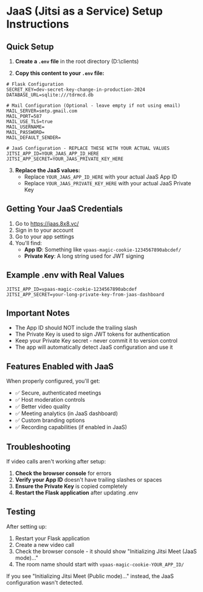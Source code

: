 # JaaS (Jitsi as a Service) Setup Instructions

## Quick Setup

1. **Create a `.env` file** in the root directory (D:\clients\)

2. **Copy this content to your `.env` file:**

```env
# Flask Configuration
SECRET_KEY=dev-secret-key-change-in-production-2024
DATABASE_URL=sqlite:///tdrmcd.db

# Mail Configuration (Optional - leave empty if not using email)
MAIL_SERVER=smtp.gmail.com
MAIL_PORT=587
MAIL_USE_TLS=true
MAIL_USERNAME=
MAIL_PASSWORD=
MAIL_DEFAULT_SENDER=

# JaaS Configuration - REPLACE THESE WITH YOUR ACTUAL VALUES
JITSI_APP_ID=YOUR_JAAS_APP_ID_HERE
JITSI_APP_SECRET=YOUR_JAAS_PRIVATE_KEY_HERE
```

3. **Replace the JaaS values:**
   - Replace `YOUR_JAAS_APP_ID_HERE` with your actual JaaS App ID
   - Replace `YOUR_JAAS_PRIVATE_KEY_HERE` with your actual JaaS Private Key

## Getting Your JaaS Credentials

1. Go to https://jaas.8x8.vc/
2. Sign in to your account
3. Go to your app settings
4. You'll find:
   - **App ID**: Something like `vpaas-magic-cookie-1234567890abcdef/`
   - **Private Key**: A long string used for JWT signing

## Example .env with Real Values

```env
JITSI_APP_ID=vpaas-magic-cookie-1234567890abcdef
JITSI_APP_SECRET=your-long-private-key-from-jaas-dashboard
```

## Important Notes

- The App ID should NOT include the trailing slash
- The Private Key is used to sign JWT tokens for authentication
- Keep your Private Key secret - never commit it to version control
- The app will automatically detect JaaS configuration and use it

## Features Enabled with JaaS

When properly configured, you'll get:
- ✅ Secure, authenticated meetings
- ✅ Host moderation controls
- ✅ Better video quality
- ✅ Meeting analytics (in JaaS dashboard)
- ✅ Custom branding options
- ✅ Recording capabilities (if enabled in JaaS)

## Troubleshooting

If video calls aren't working after setup:

1. **Check the browser console** for errors
2. **Verify your App ID** doesn't have trailing slashes or spaces
3. **Ensure the Private Key** is copied completely
4. **Restart the Flask application** after updating .env

## Testing

After setting up:
1. Restart your Flask application
2. Create a new video call
3. Check the browser console - it should show "Initializing Jitsi Meet (JaaS mode)..."
4. The room name should start with `vpaas-magic-cookie-YOUR_APP_ID/`

If you see "Initializing Jitsi Meet (Public mode)..." instead, the JaaS configuration wasn't detected.
